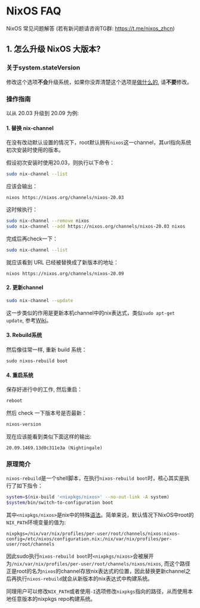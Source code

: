 # NixOS FAQ
NixOS 常见问题解答  (若有新问题请咨询TG群: https://t.me/nixos_zhcn)


## 1. 怎么升级 NixOS 大版本?

### 关于system.stateVersion

修改这个选项**不会**升级系统，如果你没弄清楚这个选项是[做什么的](https://github.com/NixOS/nixpkgs/blob/master/nixos/modules/misc/version.nix#L56), 请**不要**修改。

### 操作指南

以从 20.03 升级到 20.09 为例:

#### 1. 替换 nix-channel

在没有改动默认设置的情况下，root默认拥有`nixos`这一channel，其url指向系统初次安装时使用的版本。

假设初次安装时使用20.03，则执行以下命令：

```sh
sudo nix-channel --list
```
应该会输出：

```
nixos https://nixos.org/channels/nixos-20.03
```

这时候执行：

```sh
sudo nix-channel --remove nixos
sudo nix-channel --add https://nixos.org/channels/nixos-20.03 nixos
```

完成后再check一下：

```sh
sudo nix-channel --list
```

就应该看到 URL 已经被替换成了新版本的地址：

```
nixos https://nixos.org/channels/nixos-20.09
```

#### 2. 更新channel

```sh
sudo nix-channel --update
```
这一步类似的作用是更新本机channel中的nix表达式，类似`sudo apt-get update`, 参考[Wiki](https://nixos.wiki/wiki/Cheatsheet)。

#### 3. Rebuild系统

然后像往常一样, 重新 build 系统：

```
sudo nixos-rebuild boot

```

#### 4. 重启系统

保存好进行中的工作, 然后重启：

```sh
reboot
```

然后 check 一下版本号是否最新：

```sh
nixos-version
```

现在应该能看到类似下面这样的输出:

```
20.09.1469.13d0c311e3a (Nightingale)
```

### 原理简介

`nixos-rebuild`是一个shell脚本，在执行`nixos-rebuild boot`时，核心其实是执行了如下指令：
```sh
system=$(nix-build '<nixpkgs/nixos>' --no-out-link -A system)
$system/bin/switch-to-configuration boot
```
其中`<nixpkgs/nixos>`是nix中的特殊[语法](https://nixos.org/manual/nix/stable/#env-NIX_PATH)。简单来说，默认情况下NixOS中root的`NIX_PATH`环境变量的值为:
```
nixpkgs=/nix/var/nix/profiles/per-user/root/channels/nixos:nixos-config=/etc/nixos/configuration.nix:/nix/var/nix/profiles/per-user/root/channels
```
因此sudo执行`nixos-rebuild boot`时`<nixpkgs/nixos>`会被展开为`/nix/var/nix/profiles/per-user/root/channels/nixos/nixos`, 而这个路径正是root的名为`nixos`的channel存放nix表达式的位置，因此替换更新channel之后再执行`nixos-rebuild`就会从新版本的nix表达式中构建系统。

同理用户可以修改`NIX_PATH`或者使用`-I`选项修改`nixpkgs`指向的路径，从而使用本地任意版本的nixpkgs repo构建系统。
